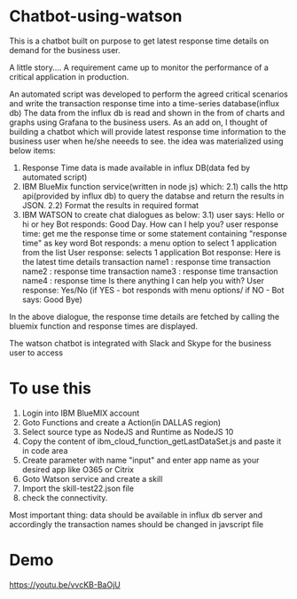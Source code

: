# Chatbot-using-watson
This is a chatbot built on purpose to get latest response time details on demand for the business user.

A little story....
A requirement came up to monitor the performance of a critical application in production. 

An automated script was developed to perform the agreed critical scenarios and write the transaction response time into a time-series database(influx db)
The data from the influx db is read and shown in the from of charts and graphs using Grafana to the business users.
As an add on, I thought of building a chatbot which will provide latest response time information to the business user when he/she neeeds to see.
the idea was materialized using below items:
1) Response Time data is made available in influx DB(data fed by automated script)
2) IBM BlueMix function service(written in node js) which:
  2.1) calls the http api(provided by influx db) to query the databse and return the results in JSON.
  2.2) Format the results in required format
3) IBM WATSON to create chat dialogues as below:
  3.1) user says: Hello or hi or hey
       Bot responds: Good Day. How can I help you?
       user response time: get me the response time or some statement containing "response time" as key word
       Bot responds: a menu option to select 1 application from the list
       User response: selects 1 application
       Bot response: Here is the latest time details
                     transaction name1 : response time
                     transaction name2 : response time
                     transaction name3 : response time
                     transaction name4 : response time
                    Is there anything I can help you with?
       User response: Yes/No (if YES - bot responds with menu options/ if NO - Bot says: Good Bye)
       
In the above dialogue, the response time details are fetched by calling the bluemix function and response times are displayed.

The watson chatbot is integrated with Slack and Skype for the business user to access


# To use this
1) Login into IBM BlueMIX account
2) Goto Functions and create a Action(in DALLAS region)
3) Select source type as NodeJS and Runtime as NodeJS 10
4) Copy the content of ibm_cloud_function_getLastDataSet.js and paste it in code area
5) Create parameter with name "input" and enter app name as your desired app like O365 or Citrix
6) Goto Watson service and create a skill
7) Import the skill-test22.json file
8) check the connectivity.

Most important thing: data should be available in influx db server and accordingly the transaction names should be changed in javscript file

# Demo
https://youtu.be/vvcKB-BaOjU
